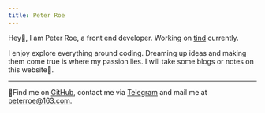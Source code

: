 ```yaml
---
title: Peter Roe
---
```


<ClientOnly>
  <Plum/>
</ClientOnly>

Hey👋, I am Peter Roe, a front end developer. Working on [tind](https://github.com/peterroe/tind) currently.

I enjoy explore everything around coding. Dreaming up ideas and making them come true is where my passion lies. I will take some blogs or notes on this website🖖.

***

🧐Find me on [GitHub](https://github.com/peterroe), contact me via [Telegram](https://t.me/peterroe) and mail me at [peterroe@163.com](mailto:peterroe@163.com).